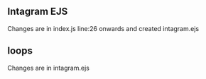 ## Intagram EJS

Changes are in index.js line:26 onwards and created intagram.ejs

## loops

Changes are in intagram.ejs
